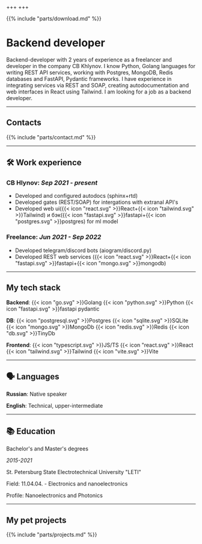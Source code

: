 +++
+++

{{% include "parts/download.md" %}}

# Backend developer

Backend-developer with 2 years of experience as a freelancer and developer in the company CB Khlynov. I know Python, Golang languages for writing REST API services, working with Postgres, MongoDB, Redis databases and FastAPI, Pydantic frameworks. I have experience in integrating services via REST and SOAP, creating autodocumentation and web interfaces in React using Tailwind. I am looking for a job as a backend developer.

---

## Contacts

{{% include "parts/contact.md" %}}

---
## 🛠 Work experience

### CB Hlynov: _Sep 2021 - present_

- Developed and configured autodocs (sphinx+rtd)
- Developed gates (REST/SOAP) for intergations with extranal API's
- Developed web ui({{< icon "react.svg" >}}React+{{< icon "tailwind.svg" >}}Tailwind) и бэк({{< icon "fastapi.svg" >}}fastapi+{{< icon "postgres.svg" >}}postgres) for ml model

### Freelance: _Jun 2021 - Sep 2022_

- Developed telegram/discord bots (aiogram/discord.py)
- Developed REST web services ({{< icon "react.svg" >}}React+{{< icon "fastapi.svg" >}}fastapi+{{< icon "mongo.svg" >}}mongodb)
---

## My tech stack

**Backend**: {{< icon "go.svg" >}}Golang {{< icon "python.svg" >}}Python {{< icon "fastapi.svg" >}}fastapi pydantic

**DB**: {{< icon "postgresql.svg" >}}Postgres {{< icon "sqlite.svg" >}}SQLite {{< icon "mongo.svg" >}}MongoDb {{< icon "redis.svg" >}}Redis {{< icon "db.svg" >}}TinyDb

**Frontend**: {{< icon "typescript.svg" >}}JS/TS {{< icon "react.svg" >}}React {{< icon "tailwind.svg" >}}Tailwind {{< icon "vite.svg" >}}Vite

---

## 🗣 Languages

**Russian**: Native speaker

**English**: Technical, upper-intermediate

---

## 📚 Education

Bachelor's and Master's degrees

*2015-2021*

St. Petersburg State Electrotechnical University "LETI"

Field: 11.04.04. - Electronics and nanoelectronics

Profile: Nanoelectronics and Photonics

---

## My pet projects

{{% include "parts/projects.md" %}}

